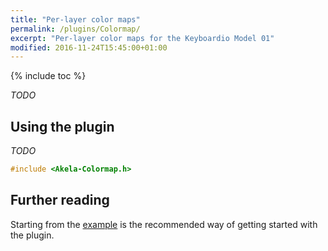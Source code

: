 ```yaml
---
title: "Per-layer color maps"
permalink: /plugins/Colormap/
excerpt: "Per-layer color maps for the Keyboardio Model 01"
modified: 2016-11-24T15:45:00+01:00
---
```


{% include toc %}

*TODO*

## Using the plugin

*TODO*

```c++
#include <Akela-Colormap.h>
```

## Further reading

Starting from the [example][plugin:example] is the recommended way of getting
started with the plugin.

 [plugin:example]: https://github.com/algernon/Akela/blob/master/lib/Akela-Colormap/examples/Colormap/Colormap.ino
